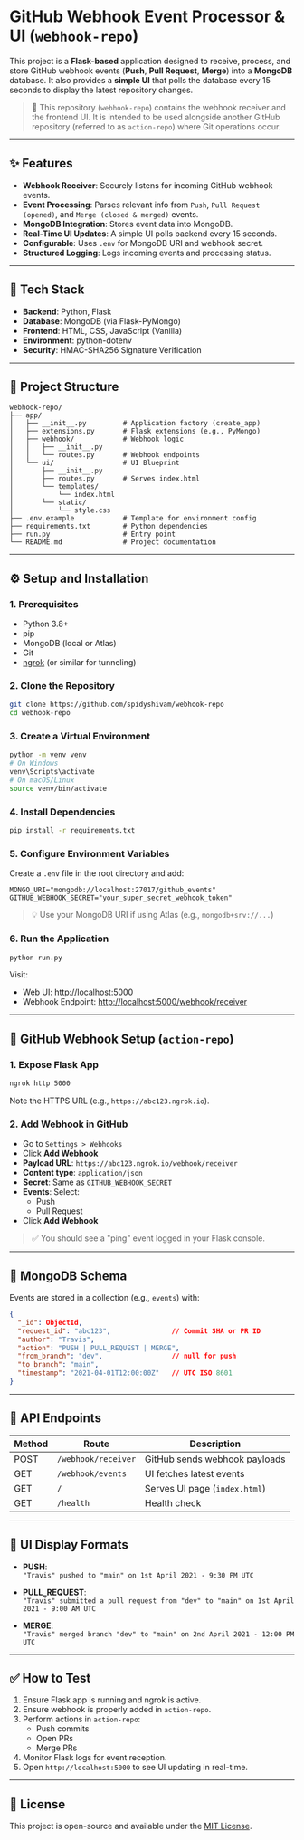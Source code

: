 
# GitHub Webhook Event Processor & UI (`webhook-repo`)

This project is a **Flask-based** application designed to receive, process, and store GitHub webhook events (**Push**, **Pull Request**, **Merge**) into a **MongoDB** database. It also provides a **simple UI** that polls the database every 15 seconds to display the latest repository changes.

> 📌 This repository (`webhook-repo`) contains the webhook receiver and the frontend UI. It is intended to be used alongside another GitHub repository (referred to as `action-repo`) where Git operations occur.

---

## ✨ Features

- **Webhook Receiver**: Securely listens for incoming GitHub webhook events.
- **Event Processing**: Parses relevant info from `Push`, `Pull Request (opened)`, and `Merge (closed & merged)` events.
- **MongoDB Integration**: Stores event data into MongoDB.
- **Real-Time UI Updates**: A simple UI polls backend every 15 seconds.
- **Configurable**: Uses `.env` for MongoDB URI and webhook secret.
- **Structured Logging**: Logs incoming events and processing status.

---

## 🧱 Tech Stack

- **Backend**: Python, Flask
- **Database**: MongoDB (via Flask-PyMongo)
- **Frontend**: HTML, CSS, JavaScript (Vanilla)
- **Environment**: python-dotenv
- **Security**: HMAC-SHA256 Signature Verification

---

## 📁 Project Structure

```
webhook-repo/
├── app/
│   ├── __init__.py         # Application factory (create_app)
│   ├── extensions.py       # Flask extensions (e.g., PyMongo)
│   ├── webhook/            # Webhook logic
│   │   ├── __init__.py
│   │   └── routes.py       # Webhook endpoints
│   └── ui/                 # UI Blueprint
│       ├── __init__.py
│       ├── routes.py       # Serves index.html
│       └── templates/
│           └── index.html
│       └── static/
│           └── style.css
├── .env.example            # Template for environment config
├── requirements.txt        # Python dependencies
├── run.py                  # Entry point
└── README.md               # Project documentation
```

---

## ⚙️ Setup and Installation

### 1. Prerequisites

- Python 3.8+
- pip
- MongoDB (local or Atlas)
- Git
- [ngrok](https://ngrok.com/) (or similar for tunneling)

### 2. Clone the Repository

```bash
git clone https://github.com/spidyshivam/webhook-repo
cd webhook-repo
```

### 3. Create a Virtual Environment

```bash
python -m venv venv
# On Windows
venv\Scripts\activate
# On macOS/Linux
source venv/bin/activate
```

### 4. Install Dependencies

```bash
pip install -r requirements.txt
```

### 5. Configure Environment Variables

Create a `.env` file in the root directory and add:

```env
MONGO_URI="mongodb://localhost:27017/github_events"
GITHUB_WEBHOOK_SECRET="your_super_secret_webhook_token"
```

> 💡 Use your MongoDB URI if using Atlas (e.g., `mongodb+srv://...`)

### 6. Run the Application

```bash
python run.py
```

Visit:

- Web UI: [http://localhost:5000](http://localhost:5000)
- Webhook Endpoint: [http://localhost:5000/webhook/receiver](http://localhost:5000/webhook/receiver)

---

## 🔗 GitHub Webhook Setup (`action-repo`)

### 1. Expose Flask App

```bash
ngrok http 5000
```

Note the HTTPS URL (e.g., `https://abc123.ngrok.io`).

### 2. Add Webhook in GitHub

- Go to `Settings > Webhooks`
- Click **Add Webhook**
- **Payload URL**: `https://abc123.ngrok.io/webhook/receiver`
- **Content type**: `application/json`
- **Secret**: Same as `GITHUB_WEBHOOK_SECRET`
- **Events**: Select:
  - Push
  - Pull Request
- Click **Add Webhook**

> ✅ You should see a "ping" event logged in your Flask console.

---

## 🧾 MongoDB Schema

Events are stored in a collection (e.g., `events`) with:

```json
{
  "_id": ObjectId,
  "request_id": "abc123",               // Commit SHA or PR ID
  "author": "Travis",
  "action": "PUSH | PULL_REQUEST | MERGE",
  "from_branch": "dev",                 // null for push
  "to_branch": "main",
  "timestamp": "2021-04-01T12:00:00Z"   // UTC ISO 8601
}
```

---

## 🔌 API Endpoints

| Method | Route                 | Description                     |
|--------|----------------------|---------------------------------|
| POST   | `/webhook/receiver`  | GitHub sends webhook payloads   |
| GET    | `/webhook/events`    | UI fetches latest events        |
| GET    | `/`                  | Serves UI page (`index.html`)   |
| GET    | `/health`            | Health check                    |

---

## 👀 UI Display Formats

- **PUSH**:  
  `"Travis" pushed to "main" on 1st April 2021 - 9:30 PM UTC`

- **PULL_REQUEST**:  
  `"Travis" submitted a pull request from "dev" to "main" on 1st April 2021 - 9:00 AM UTC`

- **MERGE**:  
  `"Travis" merged branch "dev" to "main" on 2nd April 2021 - 12:00 PM UTC`

---

## ✅ How to Test

1. Ensure Flask app is running and ngrok is active.
2. Ensure webhook is properly added in `action-repo`.
3. Perform actions in `action-repo`:
   - Push commits
   - Open PRs
   - Merge PRs
4. Monitor Flask logs for event reception.
5. Open `http://localhost:5000` to see UI updating in real-time.

---

## 📄 License

This project is open-source and available under the [MIT License](LICENSE).
